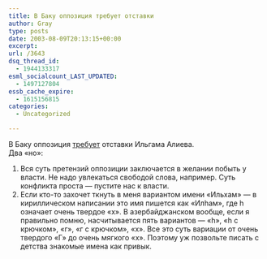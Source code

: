 ```yaml
---
title: В Баку оппозиция требует отставки
author: Gray
type: posts
date: 2003-08-09T20:13:15+00:00
excerpt:
url: /3643
dsq_thread_id:
  - 1944133317
esml_socialcount_LAST_UPDATED:
  - 1497127804
essb_cache_expire:
  - 1615156815
categories:
  - Uncategorized

---
```








В Баку оппозиция <a href="http://lenta.ru/world/2003/08/09/aliev/" target="_blank">требует</a> отставки Ильгама Алиева.  
Два &#171;но&#187;:  
1. Вся суть претензий оппозиции заключается в желании побыть у власти. Не надо увлекаться свободой слова, например. Суть конфликта проста &#8212; пустите нас к власти.  
2. Если кто-то захочет ткнуть в меня вариантом имени &#171;Ильхам&#187; &#8212; в кириллическом написании это имя пишется как &#171;Илhам&#187;, где h означает очень твердое &#171;х&#187;. В азербайджанском вообще, если я правильно помню, насчитывается пять вариантов &#8212; &#171;h&#187;, &#171;h с крючком&#187;, &#171;г&#187;, &#171;г с крючком&#187;, &#171;х&#187;. Все это суть вариации от очень твердого &#171;Г&#187; до очень мягкого &#171;х&#187;. Поэтому уж позвольте писать с детства знакомые имена как привык.